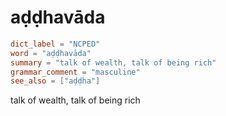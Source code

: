 # aḍḍhavāda

``` toml
dict_label = "NCPED"
word = "aḍḍhavāda"
summary = "talk of wealth, talk of being rich"
grammar_comment = "masculine"
see_also = ["aḍḍha"]
```

talk of wealth, talk of being rich

